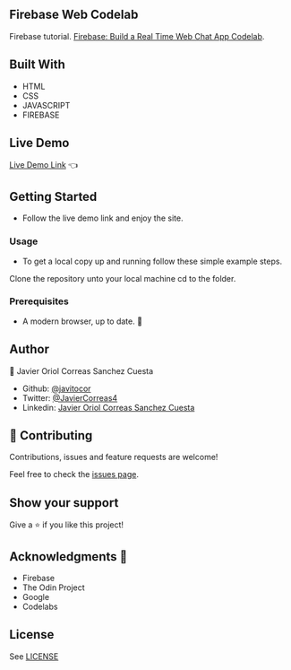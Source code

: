 ## Firebase Web Codelab
Firebase tutorial. [Firebase: Build a Real Time Web Chat App Codelab](https://codelabs.developers.google.com/codelabs/firebase-web/).

## Built With

- HTML 
- CSS
- JAVASCRIPT
- FIREBASE

## Live Demo

[Live Demo Link](https://friendlychat-199ef.web.app/) :point_left:

## Getting Started
- Follow the live demo link and enjoy the site.

### Usage
- To get a local copy up and running follow these simple example steps.

Clone the repository unto your local machine cd to the folder.


### Prerequisites

- A modern browser, up to date.  :muscle:

## Author

👤 Javier Oriol Correas Sanchez Cuesta 
- Github: [@javitocor](https://github.com/javitocor) 
- Twitter: [@JavierCorreas4](https://twitter.com/JavierCorreas4) 
- Linkedin: [Javier Oriol Correas Sanchez Cuesta](https://www.linkedin.com/in/javier-correas-sanchez-cuesta-15289482/) 

## 🤝 Contributing

Contributions, issues and feature requests are welcome!

Feel free to check the [issues page](https://github.com/javitocor/Friendly-Chat-Firebase/issues).

## Show your support

Give a ⭐️ if you like this project!

## Acknowledgments 🚀

- Firebase
- The Odin Project
- Google
- Codelabs

## License
See [LICENSE](LICENSE)


